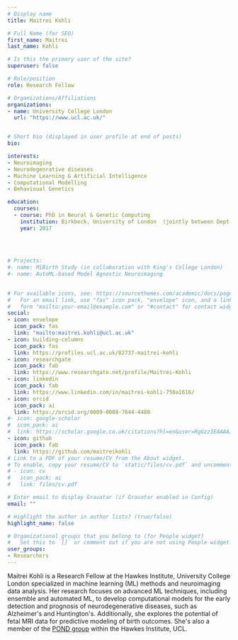 ```yaml
---
# Display name
title: Maitrei Kohli

# Full Name (for SEO)
first_name: Maitrei
last_name: Kohli

# Is this the primary user of the site?
superuser: false

# Role/position
role: Research Fellow

# Organizations/Affiliations
organizations:
- name: University College London
  url: "https://www.ucl.ac.uk/"


# Short bio (displayed in user profile at end of posts)
bio: 

interests:
- Neuroimaging
- Neurodegenrative diseases
- Machine Learning & Artificial Intelligence
- Computational Modelling
- Behavioual Genetics

education:
  courses:
  - course: PhD in Neural & Genetic Computing
    institution: Birkbeck, University of London  (jointly between Dept. of Computer Science & Dept. of Psychological Sciences)
    year: 2017
 
 
  

# Projects:
#- name: MiBirth Study (in collaboration with King's College London)
#- name: AutoML-based Model Agnostic Neuroimaging

  
# For available icons, see: https://sourcethemes.com/academic/docs/page-builder/#icons
#   For an email link, use "fas" icon pack, "envelope" icon, and a link in the
#   form "mailto:your-email@example.com" or "#contact" for contact widget.
social:
- icon: envelope
  icon_pack: fas
  link: "mailto:maitrei.kohli@ucl.ac.uk"
- icon: building-columns
  icon_pack: fas
  link: https://profiles.ucl.ac.uk/82737-maitrei-kohli
- icon: researchgate
  icon_pack: fab
  link: https://www.researchgate.net/profile/Maitrei-Kohli
- icon: linkedin
  icon_pack: fab
  link: https://www.linkedin.com/in/maitrei-kohli-750a1616/
- icon: orcid
  icon_pack: ai
  link: https://orcid.org/0009-0008-7644-4480
#- icon: google-scholar
#  icon_pack: ai
#  link: https://scholar.google.co.uk/citations?hl=en&user=RgGzzIEAAAAJ
- icon: github
  icon_pack: fab
  link: https://github.com/maitreikohli
# Link to a PDF of your resume/CV from the About widget.
# To enable, copy your resume/CV to `static/files/cv.pdf` and uncomment the lines below.
# - icon: cv
#   icon_pack: ai
#   link: files/cv.pdf

# Enter email to display Gravatar (if Gravatar enabled in Config)
email: ""

# Highlight the author in author lists? (true/false)
highlight_name: false

# Organizational groups that you belong to (for People widget)
#   Set this to `[]` or comment out if you are not using People widget.
user_groups:
- Researchers
---
```



Maitrei Kohli is a Research Fellow at the Hawkes Institute, University College London specialized in machine learning (ML) methods and neuroimaging data analysis. Her research focuses on advanced ML techniques, including ensemble and automated ML, to develop computational models for the early detection and prognosis of neurodegenerative diseases, such as Alzheimer's and Huntington's. Additionally, she explores the potential of fetal MRI data for predictive modeling of birth outcomes. She's also a member of the [POND group](https://ucl-pond.github.io/) within the Hawkes Institute, UCL.
